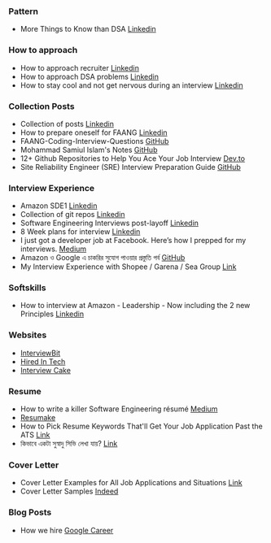### Pattern

- More Things to Know than DSA [Linkedin](https://www.linkedin.com/feed/update/urn:li:activity:7052505764438953984/)

### How to approach

- How to approach recruiter [Linkedin](https://www.linkedin.com/feed/update/urn:li:activity:7040751670154194944/)
- How to approach DSA problems [Linkedin](https://www.linkedin.com/feed/update/urn:li:activity:7040200481750605824/)
- How to stay cool and not get nervous during an interview [Linkedin](https://www.linkedin.com/feed/update/urn:li:activity:7036987402644582400/)

### Collection Posts

- Collection of posts [Linkedin](https://www.linkedin.com/feed/update/urn:li:activity:7034156285809868802/)
- How to prepare oneself for FAANG [Linkedin](https://www.linkedin.com/feed/update/urn:li:activity:6993771921951649792/)
- FAANG-Coding-Interview-Questions [GitHub](https://github.com/ombharatiya/FAANG-Coding-Interview-Questions)
- Mohammad Samiul Islam's Notes [GitHub](https://github.com/forthright48/notes)
- 12+ Github Repositories to Help You Ace Your Job Interview [Dev.to](https://dev.to/olanetsoft/12-github-repositories-to-help-you-ace-your-job-interview-2a08)
- Site Reliability Engineer (SRE) Interview Preparation Guide [GitHub](https://github.com/mxssl/sre-interview-prep-guide)

### Interview Experience 

- Amazon SDE1 [Linkedin](https://www.linkedin.com/feed/update/urn:li:activity:7000353719703777280/)
- Collection of git repos [Linkedin](https://www.linkedin.com/feed/update/urn:li:activity:7027861618067681280/)
- Software Engineering Interviews post-layoff [Linkedin](https://www.linkedin.com/feed/update/urn:li:activity:7023717300163760128/)
- 8 Week plans for interview [Linkedin](https://www.linkedin.com/feed/update/urn:li:activity:7024791644939972608/)
- I just got a developer job at Facebook. Here’s how I prepped for my interviews. [Medium](https://medium.com/@AndyyHope/software-engineering-interviews-744380f4f2af)
- Amazon ও Google এ চাকরির সুযোগ পাওয়ার প্রস্তুতি পর্ব [GitHub](https://github.com/sabir4063/my_preparation)
- My Interview Experience with Shopee / Garena / Sea Group [Link](https://forthright48.com/interview-with-shopee-garena)

### Softskills

- How to interview at Amazon - Leadership - Now including the 2 new Principles [Linkedin](https://www.linkedin.com/pulse/how-interview-amazon-leadership-david-anderson/)

### Websites

- [InterviewBit](https://www.interviewbit.com/)
- [Hired In Tech](https://www.hiredintech.com/)
- [Interview Cake](https://www.interviewcake.com/table-of-contents)

### Resume

- How to write a killer Software Engineering résumé [Medium](https://medium.com/free-code-camp/writing-a-killer-software-engineering-resume-b11c91ef699d)
- [Resumake](https://latexresu.me/)
- How to Pick Resume Keywords That'll Get Your Job Application Past the ATS [Link](https://www.themuse.com/advice/a-job-hunters-guide-to-getting-your-resume-past-the-ats-and-into-human-hands)
- কিভাবে একটা সুস্বাদু সিভি লেখা যায়? [Link](https://writing.joynal.dev/how-to-write-a-delicious-cv)


### Cover Letter

- Cover Letter Examples for All Job Applications and Situations [Link](https://resumegenius.com/cover-letter-examples)
- Cover Letter Samples [Indeed](https://www.indeed.com/career-advice/cover-letter-samples)


### Blog Posts
- How we hire [Google Career](https://www.google.com/about/careers/applications/how-we-hire)